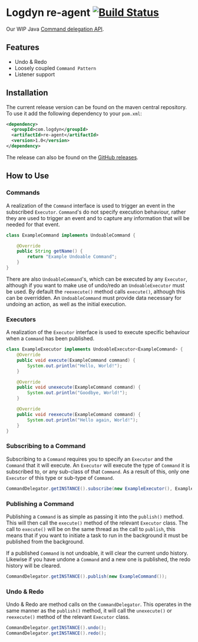 # Logdyn re-agent [![Build Status](https://travis-ci.org/logdyn/re-agent.svg?branch=master)](https://travis-ci.org/logdyn/re-agent)

Our WIP Java [Command delegation API](http://logdyn.com/re-agent/com/logdyn/package-summary.html).

## Features
- Undo & Redo
- Loosely coupled `Command Pattern`
- Listener support

## Installation
The current release version can be found on the maven central repository. To use it add the following dependency to your `pom.xml`:

```xml
<dependency>
  <groupId>com.logdyn</groupId>
  <artifactId>re-agent</artifactId>
  <version>1.0</version>
</dependency>
```

The release can also be found on the [GitHub releases](https://github.com/logdyn/re-agent/releases).

## How to Use

### Commands
A realization of the  `Command` interface is used to trigger an event in the subscribed `Executor`. `Command`'s do not specify execution behaviour, rather they are used to trigger an event and to capture any information that will be needed for that event.

```java
class ExampleCommand implements UndoableCommand {

    @Override
    public String getName() {
        return "Example Undoable Command";
    }
}
```

There are also `UndoableCommand`'s, which can be executed by any `Executor`, although if you want to make use of undo/redo an `UndoableExecutor` must be used. By default the `reexecute()` method calls `execute()`, although this can be overridden. An `UndoableCommand` must provide data necessary for undoing an action, as well as the initial execution.

### Executors
A realization of the `Executor` interface is used to execute specific behaviour when a `Command` has been published.

```java
class ExampleExecutor implements UndoableExecutor<ExampleCommand> {
    @Override
    public void execute(ExampleCommand command) {
        System.out.println("Hello, World!");
    }

    @Override
    public void unexecute(ExampleCommand command) {
        System.out.println("Goodbye, World!");
    }

    @Override
    public void reexecute(ExampleCommand command) {
        System.out.println("Hello again, World!");
    }
}
```

### Subscribing to a Command
Subscribing to a `Command` requires you to specify an `Executor` and the `Command` that it will execute. An `Executor` will execute the type of `Command` it is subscribed to, or any sub-class of that `Command`. As a result of this, only one `Executor` of this type or sub-type of `Command`.

```java
CommandDelegator.getINSTANCE().subscribe(new ExampleExecutor(), ExampleCommand.class);
```

### Publishing a Command
Publishing a `Command` is as simple as passing it into the `publish()` method. This will then call the `execute()` method of the relevant `Executor` class. The call to `execute()` will be on the same thread as the call to `publish`, this means that if you want to initiate a task to run in the background it must be published from the background.

If a published `Command` is not undoable, it will clear the current undo history. Likewise if you have undone a `Command` and a new one is published, the redo history will be cleared.

```java
CommandDelegator.getINSTANCE().publish(new ExampleCommand());
```

### Undo & Redo
Undo & Redo are method calls on the `CommandDelegator`. This operates in the same manner as the `publish()` method, it will  call the `unexecute()` or `reexecute()` method of the relevant `Executor` class.

```java
CommandDelegator.getINSTANCE().undo();
CommandDelegator.getINSTANCE().redo();
```
